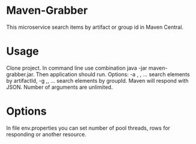 # Maven-Grabber

This microservice search items by artifact or group id in Maven Central.

# Usage
Clone project.
In command line use combination
java -jar maven-grabber.jar.
Then application should run.
Options:
-a <args>, <args>, ...
search elements by artifactId,
-g <args>,<args>, ...
search elements by groupId. Maven will respond with JSON. Number of arguments are unlimited.

# Options
In file env.properties you can set number of pool threads, rows for responding
or another resource.